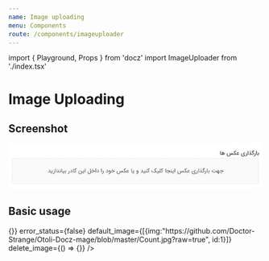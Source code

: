 ```yaml
---
name: Image uploading
menu: Components
route: /components/imageuploader
---
```


import { Playground, Props } from 'docz'
import ImageUploader from './index.tsx'

# Image Uploading

<Props of={ImageUploader} />

## Screenshot

![ImageUploader](https://github.com/Doctor-Strange/Otoli-Docz-mage/blob/master/Upload%20image.jpg?raw=true)

## Basic usage

<Playground>
    <ImageUploader
          Upload_image={() => {}}
          error_status={false}
          default_image={[{img:"https://github.com/Doctor-Strange/Otoli-Docz-mage/blob/master/Count.jpg?raw=true", id:1}]}
          delete_image={() => {}}
        />
</Playground>
